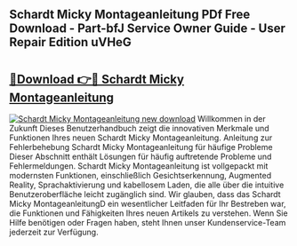## Schardt Micky Montageanleitung PDf Free Download - Part-bfJ Service Owner Guide - User Repair Edition uVHeG

# <h2><a href="http://df7rtrm.blite.top/?on=Schardt+Micky+Montageanleitung">🔗Download 👉🔴 Schardt Micky Montageanleitung</a></h2>

[![Schardt Micky Montageanleitung new download](https://i.imgur.com/lujVjoI.png)](http://df7rtrm.blite.top/?on=Schardt+Micky+Montageanleitung)
Willkommen in der Zukunft Dieses Benutzerhandbuch zeigt die innovativen Merkmale und Funktionen Ihres neuen Schardt Micky Montageanleitung. Anleitung zur Fehlerbehebung Schardt Micky Montageanleitung für häufige Probleme Dieser Abschnitt enthält Lösungen für häufig auftretende Probleme und Fehlermeldungen. Schardt Micky Montageanleitung ist vollgepackt mit modernsten Funktionen, einschließlich Gesichtserkennung, Augmented Reality, Sprachaktivierung und kabellosem Laden, die alle über die intuitive Benutzeroberfläche leicht zugänglich sind. Wir glauben, dass das Schardt Micky MontageanleitungD ein wesentlicher Leitfaden für Ihr Bestreben war, die Funktionen und Fähigkeiten Ihres neuen Artikels zu verstehen. Wenn Sie Hilfe benötigen oder Fragen haben, steht Ihnen unser Kundenservice-Team jederzeit zur Verfügung.
